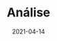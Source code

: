 ---
title: Análise
excerpt: Verificação das atividades já desenvolvidas de acordo com os seus requisitos.
date: 2021-04-14
icon:
  type: fa
  name: fa-file-text-o
color: green
sections:
  - /analise/cenarios
  - /analise/verificacao
  - /analise/versionamento
---
